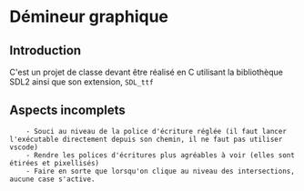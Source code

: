 # Démineur graphique


## Introduction
C'est un projet de classe devant être réalisé en C utilisant la bibliothèque SDL2 ainsi que son extension, `SDL_ttf`

## Aspects incomplets 
        - Souci au niveau de la police d'écriture réglée (il faut lancer l'exécutable directement depuis son chemin, il ne faut pas utiliser vscode)
        - Rendre les polices d'écritures plus agréables à voir (elles sont étirées et pixellisés)
        - Faire en sorte que lorsqu'on clique au niveau des intersections, aucune case s'active.